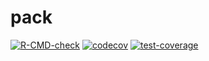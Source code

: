 # pack
 <!-- badges: start -->
 [![R-CMD-check](https://github.com/lingxuko/pack/workflows/R-CMD-check/badge.svg)](https://github.com/lingxuko/pack/actions)
 [![codecov](https://codecov.io/gh/lingxuko/pack/branch/master/graph/badge.svg?token=qFk0ArG3mI)](https://codecov.io/gh/lingxuko/pack)
 [![test-coverage](https://github.com/lingxuko/pack/actions/workflows/test-coverage.yaml/badge.svg)](https://github.com/lingxuko/pack/actions/workflows/test-coverage.yaml)
 <!-- badges: end -->
 
 
